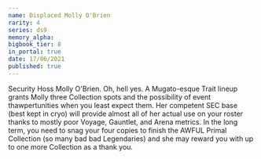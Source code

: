 ```yaml
---
name: Displaced Molly O'Brien
rarity: 4
series: ds9
memory_alpha:
bigbook_tier: 8
in_portal: true
date: 17/06/2021
published: true
---
```


Security Hoss Molly O'Brien. Oh, hell yes. A Mugato-esque Trait lineup grants Molly three Collection spots and the possibility of event thawpertunities when you least expect them. Her competent SEC base (best kept in cryo) will provide almost all of her actual use on your roster thanks to mostly poor Voyage, Gauntlet, and Arena metrics.  In the long term, you need to snag your four copies to finish the AWFUL Primal Collection (so many bad bad Legendaries) and she may reward you with up to one more Collection as a thank you.
